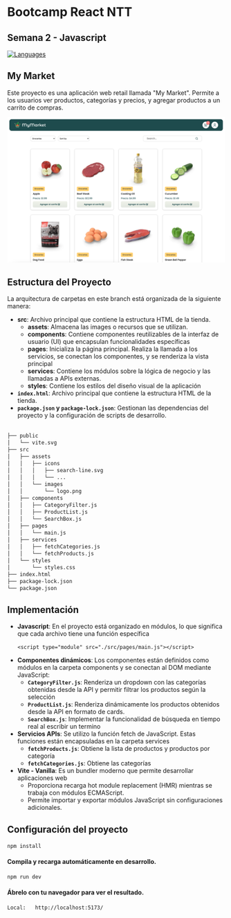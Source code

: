 # Bootcamp React NTT 

## Semana 2 - Javascript


<div align="left">
<a href="https://skillicons.dev">
<img src="https://skillicons.dev/icons?i=html,css,js,vite" alt="Languages"/>
</a>
</div>


## My Market

Este proyecto es una aplicación web retail llamada "My Market". Permite a los usuarios ver productos, categorías y precios, y agregar productos a un carrito de compras.

![Prototipo](/src/assets/images/screens/prototipo.png)

## Estructura del Proyecto

La arquitectura de carpetas en este branch está organizada de la siguiente manera:

- **src**: Archivo principal que contiene la estructura HTML de la tienda.
    - **assets**: Almacena las images o recursos que se utilizan.
    - **components**: Contiene componentes reutilizables de la interfaz de usuario (UI) que encapsulan funcionalidades específicas
    - **pages**: Inicializa la página principal. Realiza la llamada a los servicios, se conectan los componentes, y se renderiza la vista principal
    - **services**: Contiene los módulos sobre la lógica de negocio y las llamadas a APIs externas.
    - **styles**: Contiene los estilos del diseño visual de la aplicación 
- **``index.html``**: Archivo principal que contiene la estructura HTML de la tienda.
- **``package.json`` y ``package-lock.json``**:  Gestionan las dependencias del proyecto y la configuración de scripts de desarrollo.

```

├── public
│   └── vite.svg
├── src
│   ├── assets
│   │   ├── icons
│   │   │   ├── search-line.svg
│   │   │   └── ...
│   │   └── images
│   │       └── logo.png
│   ├── components
│   │   ├── CategoryFilter.js
│   │   ├── ProductList.js
│   │   └── SearchBox.js
│   ├── pages
│   │   └── main.js
│   ├── services
│   │   ├── fetchCategories.js
│   │   └── fetchProducts.js
│   └── styles
│       └── styles.css
├── index.html
├── package-lock.json
└── package.json

```

## Implementación

- **Javascript**: En el proyecto está organizado en módulos, lo que significa que cada archivo tiene una función específica
    ```
    <script type="module" src="./src/pages/main.js"></script>
    ```
- **Componentes dinámicos**: Los componentes están definidos como módulos en la carpeta components y se conectan al DOM mediante JavaScript:
    - **``CategoryFilter.js``**: Renderiza un dropdown con las categorías obtenidas desde la API y permitir filtrar los productos según la selección
    - **``ProductList.js``**: Renderiza dinámicamente los productos obtenidos desde la API en formato de cards.
    - **``SearchBox.js``**: Implementar la funcionalidad de búsqueda en tiempo real al escribir un termino
- **Servicios APIs**: Se utilizo la función fetch de JavaScript. Estas funciones están encapsuladas en la carpeta services
    - **``fetchProducts.js``**: Obtiene la lista de productos y productos por categoría
    - **``fetchCategories.js``**: Obtiene las categorías
- **Vite - Vanilla**: Es un bundler moderno que permite desarrollar aplicaciones web
    - Proporciona recarga hot module replacement (HMR) mientras se trabaja con módulos ECMAScript.
    - Permite importar y exportar módulos JavaScript sin configuraciones adicionales.




## Configuración del proyecto
```
npm install
```
#### Compila y recarga automáticamente en desarrollo.
```
npm run dev
```
#### Ábrelo con tu navegador para ver el resultado.
```
Local:   http://localhost:5173/
```
